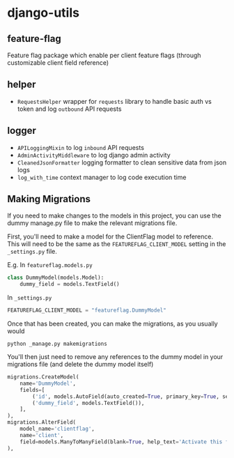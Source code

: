 # django-utils

## feature-flag

Feature flag package which enable per client feature flags (through customizable client field reference)

## helper 

 - `RequestsHelper` wrapper for `requests` library to handle basic auth vs token and log `outbound` API requests

## logger

 - `APILoggingMixin` to log `inbound` API requests
 - `AdminActivityMiddleware` to log django admin activity
 - `CleanedJsonFormatter` logging formatter to clean sensitive data from json logs 
 - `log_with_time` context manager to log code execution time

## Making Migrations

If you need to make changes to the models in this project, you can use the dummy manage.py file to make the relevant 
migrations file.

First, you'll need to make a model for the ClientFlag model to reference. This will need to be the same as the `FEATUREFLAG_CLIENT_MODEL`
setting in the `_settings.py` file.

E.g. In `featureflag.models.py`

```python
class DummyModel(models.Model):
    dummy_field = models.TextField()
```

In `_settings.py`

```python
FEATUREFLAG_CLIENT_MODEL = "featureflag.DummyModel"
```

Once that has been created, you can make the migrations, as you usually would
```shell
python _manage.py makemigrations
```

You'll then just need to remove any references to the dummy model in your migrations file 
(and delete the dummy model itself)

```python
migrations.CreateModel(
    name='DummyModel',
    fields=[
        ('id', models.AutoField(auto_created=True, primary_key=True, serialize=False, verbose_name='ID')),
        ('dummy_field', models.TextField()),
    ],
),
migrations.AlterField(
    model_name='clientflag',
    name='client',
    field=models.ManyToManyField(blank=True, help_text='Activate this flag for these sites.', to='featureflag.dummymodel'),
),
```